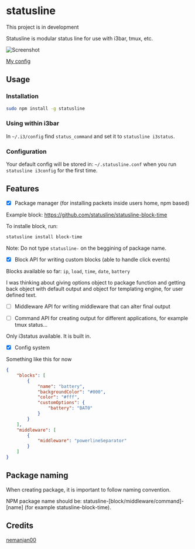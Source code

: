 # statusline

This project is in development

Statusline is modular status line for use with i3bar, tmux, etc. 

![Screenshot](https://github.com/nemanjan00/statusline/blob/master/screenshot/screenshot.png?raw=true)

[My config](https://gist.github.com/ef0998ba940a496feb212630b5e19f40)

## Usage

### Installation

```bash
sudo npm install -g statusline
```

### Using within i3bar

In `~/.i3/config` find `status_command` and set it to `statusline i3status`.

### Configuration

Your default config will be stored in: `~/.statusline.conf` when you run `statusline i3config` for the first time. 

## Features 

 - [x] Package manager (for installing packets inside users home, npm based)

Example block: https://github.com/statusline/statusline-block-time

To installe block, run: 

```bash
statusline install block-time
```

Note: Do not type `statusline-` on the beggining of package name. 

 - [x] Block API for writing custom blocks (able to handle click events)

Blocks available so far: `ip`, `load`, `time`, `date`, `battery`

I was thinking about giving options object to package function and getting back object with default output and object for templating engine, for user defined text. 

 - [ ]  Middleware API for writing middleware that can alter final output

 - [ ] Command API for creating output for different applications, for example tmux status... 

Only i3status available. It is built in. 

 - [x] Config system 

Something like this for now

```json
{
	"blocks": [
		{
			"name": "battery",
			"backgroundColor": "#000",
			"color": "#fff",
			"customOptions": {
				"battery": "BAT0"
			}
		}
	],
	"middleware": [
		{
			"middleware": "powerlineSeparator"
		}
	]
}
```

## Package naming

When creating package, it is important to follow naming convention. 

NPM package name should be: statusline-[block/middleware/command]-[name] (for example statusline-block-time). 

## Credits

[nemanjan00](https://github.com/nemanjan00)

